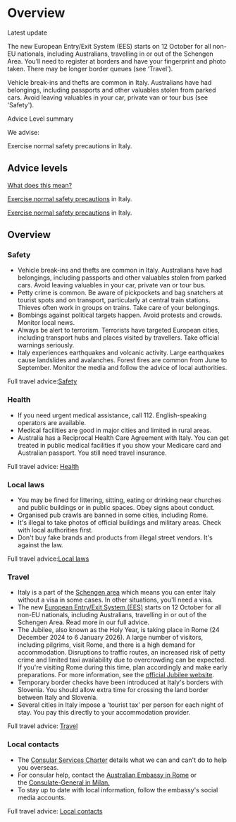# Overview

Latest update

The new European Entry/Exit System (EES) starts on 12 October for all non-EU nationals, including Australians, travelling in or out of the Schengen Area. You’ll need to register at borders and have your fingerprint and photo taken. There may be longer border queues (see ‘Travel’).  
  
Vehicle break-ins and thefts are common in Italy. Australians have had belongings, including passports and other valuables stolen from parked cars. Avoid leaving valuables in your car, private van or tour bus (see 'Safety').

Advice Level summary

We advise:

Exercise normal safety precautions in Italy.

## Advice levels

[What does this mean?](/before-you-go/travel-advice-explained/)

[Exercise normal safety precautions](https://www.smartraveller.gov.au/consular-services/travel-advice-explained#level1) in Italy.

[Exercise normal safety precautions](https://www.smartraveller.gov.au/consular-services/travel-advice-explained#level1) in Italy.

## Overview

### Safety

* Vehicle break-ins and thefts are common in Italy. Australians have had belongings, including passports and other valuables stolen from parked cars. Avoid leaving valuables in your car, private van or tour bus.
* Petty crime is common. Be aware of pickpockets and bag snatchers at tourist spots and on transport, particularly at central train stations. Thieves often work in groups on trains. Take care of your belongings.
* Bombings against political targets happen. Avoid protests and crowds. Monitor local news.
* Always be alert to terrorism. Terrorists have targeted European cities, including transport hubs and places visited by travellers. Take official warnings seriously.
* Italy experiences earthquakes and volcanic activity. Large earthquakes cause landslides and avalanches. Forest fires are common from June to September. Monitor the media and follow the advice of local authorities.

Full travel advice:[Safety](#safety)

### Health

* If you need urgent medical assistance, call 112. English-speaking operators are available.
* Medical facilities are good in major cities and limited in rural areas.
* Australia has a Reciprocal Health Care Agreement with Italy. You can get treated in public medical facilities if you show your Medicare card and Australian passport. You still need travel insurance.

Full travel advice: [Health](#health)

### Local laws

* You may be fined for littering, sitting, eating or drinking near churches and public buildings or in public spaces. Obey signs about conduct.
* Organised pub crawls are banned in some cities, including Rome.
* It's illegal to take photos of official buildings and military areas. Check with local authorities first.
* Don't buy fake brands and products from illegal street vendors. It's against the law.

Full travel advice:[Local laws](#safety)

### Travel

* Italy is a part of the [Schengen area](/node/424) which means you can enter Italy without a visa in some cases. In other situations, you'll need a visa.
* The new [European Entry/Exit System (EES)](https://travel-europe.europa.eu/en/ees) starts on 12 October for all non-EU nationals, including Australians, travelling in or out of the Schengen Area. Read more in our full advice.
* The Jubilee, also known as the Holy Year, is taking place in Rome (24 December 2024 to 6 January 2026). A large number of visitors, including pilgrims, visit Rome, and there is a high demand for accommodation. Disruptions to traffic routes, an increased risk of petty crime and limited taxi availability due to overcrowding can be expected. If you're visiting Rome during this time, plan accordingly and make early preparations. For more information, see the [official Jubilee website](https://www.iubilaeum2025.va/en.html).
* Temporary border checks have been introduced at Italy's borders with Slovenia. You should allow extra time for crossing the land border between Italy and Slovenia.
* Several cities in Italy impose a 'tourist tax' per person for each night of stay. You pay this directly to your accommodation provider.

Full travel advice: [Travel](#travel)

### Local contacts

* The [Consular Services Charter](/consular-services/consular-services-charter "Consular Services Charter") details what we can and can't do to help you overseas.
* For consular help, contact the [Australian Embassy in Rome](https://italy.embassy.gov.au/rome/home.html) or the [Consulate-General in Milan.](https://www.dfat.gov.au/about-us/our-locations/missions/australian-consulate-general-in-milan-italy)
* To stay up to date with local information, follow the embassy's social media accounts.

Full travel advice: [Local contacts](#local-contacts)